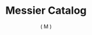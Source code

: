 ---
# Feel free to add content and custom Front Matter to this file.
# To modify the layout, see https://jekyllrb.com/docs/themes/#overriding-theme-defaults
layout: archive-posts-tiled
title: "Messier Catalog"
subtitle: "( M )"
permalink: /messier
slug: messier
category: messier
sort: 'title'
prefix: 'M'
---